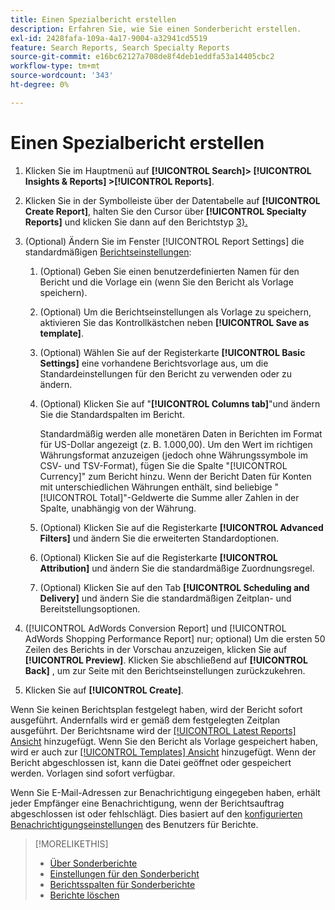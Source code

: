 ```yaml
---
title: Einen Spezialbericht erstellen
description: Erfahren Sie, wie Sie einen Sonderbericht erstellen.
exl-id: 2428fafa-109a-4a17-9004-a32941cd5519
feature: Search Reports, Search Specialty Reports
source-git-commit: e16bc62127a708de8f4deb1eddfa53a14405cbc2
workflow-type: tm+mt
source-wordcount: '343'
ht-degree: 0%

---
```


# Einen Spezialbericht erstellen

1. Klicken Sie im Hauptmenü auf **[!UICONTROL Search]> [!UICONTROL Insights & Reports] >[!UICONTROL Reports]**.

1. Klicken Sie in der Symbolleiste über der Datentabelle auf **[!UICONTROL Create Report]**, halten Sie den Cursor über **[!UICONTROL Specialty Reports]** und klicken Sie dann auf den Berichtstyp [3}.](/help/search-social-commerce/reports/management/specialty/specialty-report-about.md)

1. (Optional) Ändern Sie im Fenster [!UICONTROL Report Settings] die standardmäßigen [Berichtseinstellungen](specialty-report-settings.md):

   1. (Optional) Geben Sie einen benutzerdefinierten Namen für den Bericht und die Vorlage ein (wenn Sie den Bericht als Vorlage speichern).

   1. (Optional) Um die Berichtseinstellungen als Vorlage zu speichern, aktivieren Sie das Kontrollkästchen neben **[!UICONTROL Save as template]**.

   1. (Optional) Wählen Sie auf der Registerkarte **[!UICONTROL Basic Settings]** eine vorhandene Berichtsvorlage aus, um die Standardeinstellungen für den Bericht zu verwenden oder zu ändern.

   1. (Optional) Klicken Sie auf &quot;**[!UICONTROL Columns tab]**&quot;und ändern Sie die Standardspalten im Bericht.

      Standardmäßig werden alle monetären Daten in Berichten im Format für US-Dollar angezeigt (z. B. 1.000,00). Um den Wert im richtigen Währungsformat anzuzeigen (jedoch ohne Währungssymbole im CSV- und TSV-Format), fügen Sie die Spalte &quot;[!UICONTROL Currency]&quot; zum Bericht hinzu. Wenn der Bericht Daten für Konten mit unterschiedlichen Währungen enthält, sind beliebige &quot;[!UICONTROL Total]&quot;-Geldwerte die Summe aller Zahlen in der Spalte, unabhängig von der Währung.

   1. (Optional) Klicken Sie auf die Registerkarte **[!UICONTROL Advanced Filters]** und ändern Sie die erweiterten Standardoptionen.

   1. (Optional) Klicken Sie auf die Registerkarte **[!UICONTROL Attribution]** und ändern Sie die standardmäßige Zuordnungsregel.

   1. (Optional) Klicken Sie auf den Tab **[!UICONTROL Scheduling and Delivery]** und ändern Sie die standardmäßigen Zeitplan- und Bereitstellungsoptionen.

1. ([!UICONTROL AdWords Conversion Report] und [!UICONTROL AdWords Shopping Performance Report] nur; optional) Um die ersten 50 Zeilen des Berichts in der Vorschau anzuzeigen, klicken Sie auf **[!UICONTROL Preview]**. Klicken Sie abschließend auf **[!UICONTROL Back]** , um zur Seite mit den Berichtseinstellungen zurückzukehren.

1. Klicken Sie auf **[!UICONTROL Create]**.

Wenn Sie keinen Berichtsplan festgelegt haben, wird der Bericht sofort ausgeführt. Andernfalls wird er gemäß dem festgelegten Zeitplan ausgeführt. Der Berichtsname wird der [[!UICONTROL Latest Reports] Ansicht](/help/search-social-commerce/reports/report-about.md) hinzugefügt. Wenn Sie den Bericht als Vorlage gespeichert haben, wird er auch zur [[!UICONTROL Templates] Ansicht](/help/search-social-commerce/reports/report-about.md) hinzugefügt. Wenn der Bericht abgeschlossen ist, kann die Datei geöffnet oder gespeichert werden. Vorlagen sind sofort verfügbar.

Wenn Sie E-Mail-Adressen zur Benachrichtigung eingegeben haben, erhält jeder Empfänger eine Benachrichtigung, wenn der Berichtsauftrag abgeschlossen ist oder fehlschlägt. Dies basiert auf den [konfigurierten Benachrichtigungseinstellungen](/help/search-social-commerce/notifications/notification-edit.md) des Benutzers für Berichte.

>[!MORELIKETHIS]
>
>* [Über Sonderberichte](/help/search-social-commerce/reports/management/specialty/specialty-report-about.md)
>* [Einstellungen für den Sonderbericht](/help/search-social-commerce/reports/management/specialty/specialty-report-settings.md)
>* [Berichtsspalten für Sonderberichte](/help/search-social-commerce/reports/management/specialty/specialty-report-columns.md)
>* [Berichte löschen](/help/search-social-commerce/reports/management/report-delete.md)

